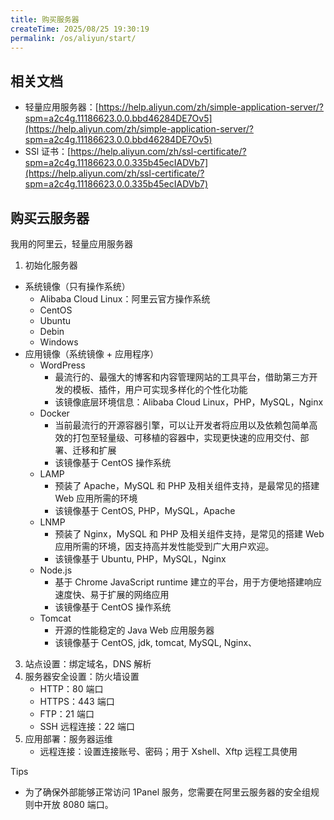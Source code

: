 ```yaml
---
title: 购买服务器
createTime: 2025/08/25 19:30:19
permalink: /os/aliyun/start/
---
```


## 相关文档

- 轻量应用服务器：[https://help.aliyun.com/zh/simple-application-server/?spm=a2c4g.11186623.0.0.bbd46284DE7Ov5](https://help.aliyun.com/zh/simple-application-server/?spm=a2c4g.11186623.0.0.bbd46284DE7Ov5)
- SSl 证书：[https://help.aliyun.com/zh/ssl-certificate/?spm=a2c4g.11186623.0.0.335b45ecIADVb7](https://help.aliyun.com/zh/ssl-certificate/?spm=a2c4g.11186623.0.0.335b45ecIADVb7)

## 购买云服务器

我用的阿里云，轻量应用服务器

1. 初始化服务器

- 系统镜像（只有操作系统）
  - Alibaba Cloud Linux：阿里云官方操作系统
  - CentOS
  - Ubuntu
  - Debin
  - Windows
- 应用镜像（系统镜像 + 应用程序）
  - WordPress
    - 最流行的、最强大的博客和内容管理网站的工具平台，借助第三方开发的模板、插件，用户可实现多样化的个性化功能
    - 该镜像底层环境信息：Alibaba Cloud Linux，PHP，MySQL，Nginx
  - Docker
    - 当前最流行的开源容器引擎，可以让开发者将应用以及依赖包简单高效的打包至轻量级、可移植的容器中，实现更快速的应用交付、部署、迁移和扩展
    - 该镜像基于 CentOS 操作系统
  - LAMP
    - 预装了 Apache，MySQL 和 PHP 及相关组件支持，是最常见的搭建 Web 应用所需的环境
    - 该镜像基于 CentOS, PHP，MySQL，Apache
  - LNMP
    - 预装了 Nginx，MySQL 和 PHP 及相关组件支持，是常见的搭建 Web 应用所需的环境，因支持高并发性能受到广大用户欢迎。
    - 该镜像基于 Ubuntu, PHP，MySQL，Nginx
  - Node.js
    - 基于 Chrome JavaScript runtime 建立的平台，用于方便地搭建响应速度快、易于扩展的网络应用
    - 该镜像基于 CentOS 操作系统
  - Tomcat
    - 开源的性能稳定的 Java Web 应用服务器
    - 该镜像基于 CentOS, jdk, tomcat, MySQL, Nginx、

3. 站点设置：绑定域名，DNS 解析
4. 服务器安全设置：防火墙设置
   - HTTP：80 端口
   - HTTPS：443 端口
   - FTP：21 端口
   - SSH 远程连接：22 端口
5. 应用部署：服务器运维
   - 远程连接：设置连接账号、密码；用于 Xshell、Xftp 远程工具使用

Tips

- 为了确保外部能够正常访问 1Panel 服务，您需要在阿里云服务器的安全组规则中开放 8080 端口。

